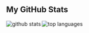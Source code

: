 ## My GitHub Stats

<img align="left" alt="github stats" src="https://github-readme-stats.vercel.app/api?username=nicklasdev&count_private=true&include_all_commits=true&show_icons=true&theme=algolia" />
  <img align="left" alt="top languages" src="https://github-readme-stats.vercel.app/api/top-langs/?username=nicklasdev&layout=compact&theme=algolia" />
</a>
